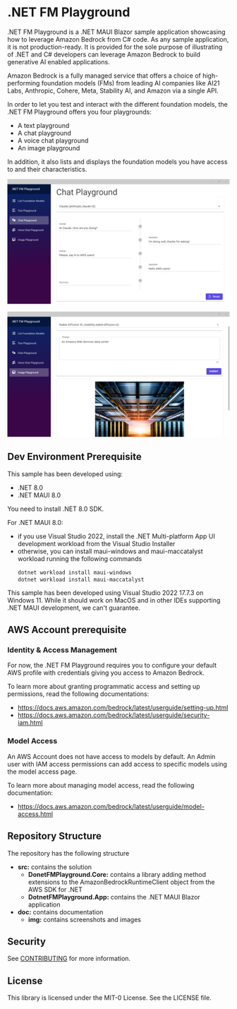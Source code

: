 # .NET FM Playground

.NET FM Playground is a .NET MAUI Blazor sample application showcasing 
how to leverage Amazon Bedrock from C# code. As any sample application, it is not production-ready.
It is provided for the sole purpose of illustrating of .NET and C# developers can leverage Amazon Bedrock
to build generative AI enabled applications.

Amazon Bedrock is a fully managed 
service that offers a choice of high-performing foundation models (FMs) 
from leading AI companies like AI21 Labs, Anthropic, Cohere, Meta, Stability AI, 
and Amazon via a single API.

In order to let you test and interact with the different foundation models, the .NET FM Playground offers you four playgrounds:
* A text playground
* A chat playground
* A voice chat playground
* An image playground

In addition, it also lists and displays the foundation models you have access to and their characteristics.

![Screenshot of the chat playground](/doc/img/ChatPlayground.png "Screenshot of the chat playground")

![Screenshot of the image playground](/doc/img/ImagePlayground.png "Screenshot of the image playground")

## Dev Environment Prerequisite

This sample has been developed using:
* .NET 8.0
* .NET MAUI 8.0

You need to install .NET 8.0 SDK. 

For .NET MAUI 8.0:
* if you use Visual Studio 2022, install the .NET Multi-platform App UI development
workload from the Visual Studio Installer
* otherwise, you can install maui-windows and maui-maccatalyst workload running the 
following commands
	```
	dotnet workload install maui-windows
	dotnet workload install maui-maccatalyst
	```

This sample has been developed using Visual Studio 2022 17.7.3 on Windows 11. While 
it should work on MacOS and in other IDEs supporting .NET MAUI development, we can't 
guarantee.

## AWS Account prerequisite

### Identity & Access Management

For now, the .NET FM Playground requires you to configure your default AWS profile with 
credentials giving you access to Amazon Bedrock.

To learn more about granting programmatic access and setting up permissions, read the following
documentations:
* https://docs.aws.amazon.com/bedrock/latest/userguide/setting-up.html
* https://docs.aws.amazon.com/bedrock/latest/userguide/security-iam.html

### Model Access

An AWS Account does not have access to models by default. An Admin user with IAM access permissions
can add access to specific models using the model access page.

To learn more about managing model access, read the following documentation:
* https://docs.aws.amazon.com/bedrock/latest/userguide/model-access.html 
 
## Repository Structure

The repository has the following structure
* **src:** contains the solution
	* **DonetFMPlayground.Core:** contains a library adding method extensions to the 
	AmazonBedrockRuntimeClient object from the AWS SDK for .NET
	* **DotnetFMPlayground.App:** contains the .NET MAUI Blazor application
* **doc:** contains documentation
	* **img:** contains screenshots and images


## Security

See [CONTRIBUTING](CONTRIBUTING.md#security-issue-notifications) for more information.

## License

This library is licensed under the MIT-0 License. See the LICENSE file.

